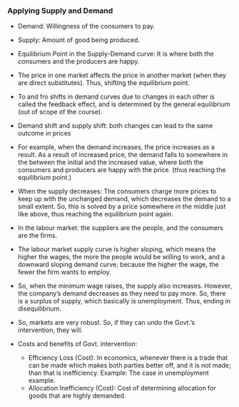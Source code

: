 ### Applying Supply and Demand

- Demand: Willingness of the consumers to pay.
- Supply:    Amount of good being produced.
- Equilibrium Point in the Supply-Demand curve: It is where both the consumers and the producers are happy.
- The price in one market affects the price in another market (when they are direct substitutes). Thus, shifting the equilibrium point.
- To and fro shifts in demand curves due to changes in each other is called the feedback effect, and is determined by the general equilibrium (out of scope of the course).
- Demand shift and supply shift: both changes can lead to the same outcome in prices
- For example, when the demand increases, the price increases as a result. As a result of increased price, the demand falls to somewhere in the between the initial and the increased value, where both the consumers and producers are happy with the price. (thus reaching the equilibrium point.)
- When the supply decreases: The consumers charge more prices to keep up with the unchanged demand, which decreases the demand to a small extent. So, this is solved by a price somewhere in the middle just like above, thus reaching the equilibrium point again.
- In the labour market: the suppliers are the people, and the consumers are the firms.
- The labour market supply curve is higher sloping, which means the higher the wages, the more the people would be willing to work, and a downward sloping demand curve; because the higher the wage, the fewer the firm wants to employ.
- So, when the minimum wage raises, the supply also increases. However, the company’s demand decreases as they need to pay more. So, there is a surplus of supply, which basically is unemployment. Thus, ending in disequilibrium.
- So, markets are very robust. So, if they can undo the Govt.’s intervention, they will.
- Costs and benefits of Govt. intervention:

    - Efficiency Loss (Cost): In economics, whenever there is a trade that can be made which makes both parties better off, and it is not made; than that is inefficiency. Example: The case in unemployment example.
    - Allocation Inefficiency (Cost): Cost of determining allocation for goods that are highly demanded.
